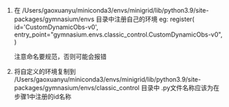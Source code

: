 1. 在 /Users/gaoxuanyu/miniconda3/envs/minigrid/lib/python3.9/site-packages/gymnasium/envs 目录中注册自己的环境
    eg:
        register(
        id='CustomDynamicObs-v0', 
        entry_point="gymnasium.envs.classic_control.CustomDynamicObs-v0",
        )

    注意命名要规范，否则可能会报错

2. 将自定义的环境复制到 /Users/gaoxuanyu/miniconda3/envs/minigrid/lib/python3.9/site-packages/gymnasium/envs/classic_control 目录中
.py文件名称应该为在步骤1中注册的id名称